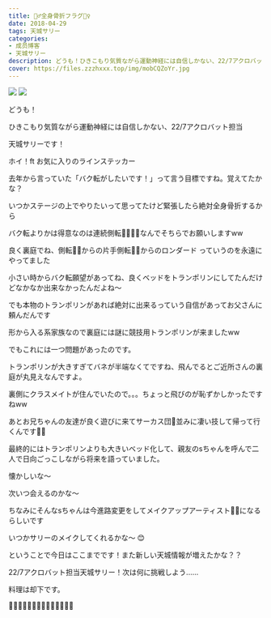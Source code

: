 ```yaml
---
title: 🤸‍♂️全身骨折フラグ🤸‍♀️
date: 2018-04-29
tags: 天城サリー
categories: 
- 成员博客
- 天城サリー
description: どうも！ひきこもり気質ながら運動神経には自信しかない、22/7アクロバット担当天城サリーです！ホイ！ft お気に入りのラインステッカー去年から言っていた「バク転がしたいです！」って言う目標ですね。覚えてた...
cover: https://files.zzzhxxx.top/img/mobCQZoYr.jpg 
---
```

![](https://files.zzzhxxx.top/img/mobCQZoYr.jpg)
![](https://files.zzzhxxx.top/img/mobuSsnmL.jpg)

どうも！




ひきこもり気質ながら運動神経には自信しかない、22/7アクロバット担当




天城サリーです！




ホイ！ft お気に入りのラインステッカー



去年から言っていた「バク転がしたいです！」って言う目標ですね。覚えてたかな？




いつかステージの上でやりたいって思ってたけど緊張したら絶対全身骨折するから





バク転よりかは得意なのは連続側転🤸‍♂️🤸‍♀️なんでそちらでお願いしますww




良く裏庭でね、側転🤸‍♂️からの片手側転🤸‍♀️からのロンダード っていうのを永遠にやってました




小さい時からバク転願望があってね、良くベッドをトランポリンにしてたんだけどなかなか出来なかったんだよね〜




でも本物のトランポリンがあれば絶対に出来るっていう自信があってお父さんに頼んだんです






形から入る系家族なので裏庭には謎に競技用トランポリンが来ましたww 




でもこれには一つ問題があったのです。




トランポリンが大きすぎてバネが半端なくてですね、飛んでるとご近所さんの裏庭が丸見えなんですよ。




裏側にクラスメイトが住んでいたので。。。ちょっと飛びのが恥ずかしかったですねww




あとお兄ちゃんの友達が良く遊びに来てサーカス団🎪並みに凄い技して帰って行くんです🏃‍♀️




最終的にはトランポリンよりも大きいベッド化して、親友のsちゃんを呼んで二人で日向ごっこしながら将来を語っていました。




懐かしいな〜




次いつ会えるのかな〜




ちなみにそんなsちゃんは今進路変更をしてメイクアップアーティスト👩‍🎨になるらしいです




いつかサリーのメイクしてくれるかな〜 😊




ということで今日はここまでです！また新しい天城情報が増えたかな？？




22/7アクロバット担当天城サリー！次は何に挑戦しよう......




料理は却下です。






🔪🔪🔪🔪🔪🔪🔪🔪🥚🔪🔪🔪🥚🔪







